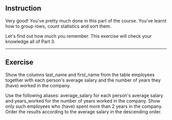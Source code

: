 ## Instruction
Very good! You've pretty much done in this part of the course. You've learnt how to group rows, count statistics and sort them.

Let's find out how much you remember. This exercise will check your knowledge all of Part 3.

---
## Exercise
Show the columns last_name and first_name from the table employees together with each person's average salary and the number of years they (have) worked in the company.

Use the following aliases: average_salary for each person's average salary and years_worked for the number of years worked in the company. Show only such employees who (have) spent more than 2 years in the company. Order the results according to the average salary in the descending order.

